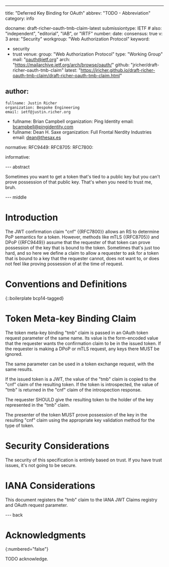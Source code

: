 ---
title: "Deferred Key Binding for OAuth"
abbrev: "TODO - Abbreviation"
category: info

docname: draft-richer-oauth-tmb-claim-latest
submissiontype: IETF  # also: "independent", "editorial", "IAB", or "IRTF"
number:
date:
consensus: true
v: 3
area: "Security"
workgroup: "Web Authorization Protocol"
keyword:
 - security
 - trust
venue:
  group: "Web Authorization Protocol"
  type: "Working Group"
  mail: "oauth@ietf.org"
  arch: "https://mailarchive.ietf.org/arch/browse/oauth/"
  github: "jricher/draft-richer-oauth-tmb-claim"
  latest: "https://jricher.github.io/draft-richer-oauth-tmb-claim/draft-richer-oauth-tmb-claim.html"

author:
 -
    fullname: Justin Richer
    organization: Bespoke Engineering
    email: ietf@justin.richer.org
 -
    fullname: Brian Campbell
    organization: Ping Identity
    email: bcampbell@pingidentity.com
 -
    fullname: Dean H. Saxe
    organization: Full Frontal Nerdity Industries
    email: dean@thesax.es

normative:
  RFC9449:
  RFC8705:
  RFC7800:

informative:


--- abstract

Sometimes you want to get a token that's tied to a public key but you can't prove possession of that public key. That's when you need to trust me, bruh.

--- middle

# Introduction

The JWT confirmation claim "cnf" {{RFC7800}} allows an RS to determine PoP semantics for a token. However, methods like mTLS {{RFC8705}} and DPoP {{RFC9449}} assume that the requester of that token can prove possession of the key that is bound to the token. Sometimes that's just too hard, and so here we define a claim to allow a requester to ask for a token that is bound to a key that the requester cannot, does not want to, or does not feel like proving possession of at the time of request.

# Conventions and Definitions

{::boilerplate bcp14-tagged}

# Token Meta-key Binding Claim

The token meta-key binding "tmb" claim is passed in an OAuth token request parameter of the same name. Its value is the form-encoded value that the requester wants the confirmation claim to be in the issued token. If the requester is making a DPoP or mTLS request, any keys there MUST be ignored.

The same parameter can be used in a token exchange request, with the same results.

If the issued token is a JWT, the value of the "tmb" claim is copied to the "cnf" claim of the resulting token. If the token is introspected, the value of "tmb" is returned in the "cnf" claim of the introspection response.

The requester SHOULD give the resulting token to the holder of the key represented in the "tmb" claim.

The presenter of the token MUST prove possession of the key in the resulting "cnf" claim using the appropriate key validation method for the type of token.

# Security Considerations

The security of this specification is entirely based on trust. If you have trust issues, it's not going to be secure.

# IANA Considerations

This document registers the "tmb" claim to the IANA JWT Claims registry and OAuth request parameter.


--- back

# Acknowledgments
{:numbered="false"}

TODO acknowledge.
